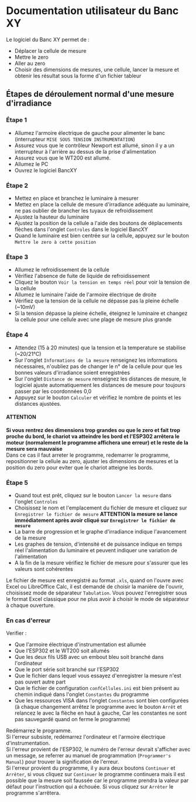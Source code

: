 # Documentation utilisateur du Banc XY  
  
Le logiciel du Banc XY permet de :  
  
- Déplacer la cellule de mesure 
- Mettre le zero 
- Aller au zero 
- Choisir des dimensions de mesures, une cellule, lancer la mesure et obtenir les résultat sous la forme d'un fichier tableur 
  
  
## Étapes de déroulement normal d'une mesure d'irradiance  
  
### Étape 1  
- Allumez l'armoire électrique de gauche pour alimenter le banc (interrupteur `MISE SOUS TENSION INSTRUMENTATION`) 
- Assurez vous que le contrôleur Newport est allumé, sinon il y a un interrupteur à l'arrière au dessus de la prise d'alimentation 
- Assurez vous que le WT200 est allumé. 
- Allumez le PC 
- Ouvrez le logiciel BancXY 
  
### Étape 2  
- Mettez en place et branchez le luminaire à mesurer 
- Mettez en place la cellule de mesure d'irradiance adéquate au luminaire, ne pas oublier de brancher les tuyaux de refroidissement 
- Ajustez la hauteur du luminaire 
- Ajustez la position de la cellule a l'aide des boutons de déplacements flèches dans l'onglet `Controles` dans le logiciel BancXY 
- Quand le luminaire est bien centrée sur la cellule, appuyez sur le bouton `Mettre le zero à cette position` 
  
### Étape 3  
- Allumez le refroidissement de la cellule 
- Vérifiez l'absence de fuite de liquide de refroidissement 
- Cliquez le bouton `Voir la tension en temps réel` pour voir la tension de la cellule 
- Allumez le luminaire l'aide de l'armoire électrique de droite 
- Vérifiez que la tension de la cellule ne dépasse pas la pleine échelle (~10mV) 
- Si la tension dépasse la pleine échelle, éteignez le luminaire et changez la cellule pour une cellule avec une plage de mesure plus grande 
  
### Étape 4  
- Attendez (15 à 20 minutes) que la tension et la temperature se stabilise (~20/21°C) 
- Sur l'onglet `Informations de la mesure` renseignez les informations nécessaires, n'oubliez pas de changer le n° de la cellule pour que les bonnes valeurs d'irradiance soient enregistrées 
- Sur l'onglet `Distance de mesure` renseignez les distances de mesure, le logiciel ajuste automatiquement les distances de mesure pour toujours passer par les coordonnées 0,0 
- Appuyez sur le bouton `Calculer` et vérifiez le nombre de points et les distances ajustées. 
  
#### ATTENTION  
__Si vous rentrez des dimensions trop grandes ou que le zero et fait trop proche du bord, le chariot va atteindre les bord et l'ESP302 arrêtera le moteur (normalement le programme affichera une erreur) et le reste de la mesure sera mauvaise__  
	Dans ce cas il faut arreter le programme, redemarrer le programme, repositionner la cellule au zero, ajuster les dimensions de mesures et la position du zero pour eviter que le chariot atteigne les bords.  
  
### Étape 5  
- Quand tout est prêt, cliquez sur le bouton `Lancer la mesure`  dans l'onglet `Controles` 
- Choisissez le nom et l'emplacement du fichier de mesure et cliquez sur `Enregistrer le fichier de mesure` __ATTENTION la mesure se lance immédiatement après avoir cliqué sur `Enregistrer le fichier de mesure`__
- La barre de progression et le graphe d'irradiance indique l'avancement de la mesure 
- Les graphes de tension, d'intensité et de puissance indique en temps réel l'alimentation du luminaire et peuvent indiquer une variation de l'alimentation 
- A la fin de la mesure vérifiez le fichier de mesure pour s'assurer que les valeurs sont cohérentes 
  
Le fichier de mesure est enregistré au format `.xls`, quand on l'ouvre avec Excel ou LibreOffice Calc, il est demandé de choisir la manière de l'ouvrir, choisissez mode de séparateur `Tabulation`. Vous pouvez l'enregistrer sous le format Excel classique pour ne plus avoir à choisir le mode de séparateur à chaque ouverture. 
  
### En cas d'erreur  
Verifier :  
  
- Que l'armoire électrique d'instrumentation est allumée 
- Que l'ESP302 et le WT200 soit allumés 
- Que les deux fils USB avec un embout bleu soit branché dans l'ordinateur 
- Que le port série soit branché sur l'ESP302 
- Que le fichier dans lequel vous essayez d'enregistrer la mesure n'est pas ouvert autre part 
- Que le fichier de configuration `confCellules.ini` est bien présent au chemin indiqué dans l'onglet `Constantes` du programme 
- Que les ressources VISA dans l'onglet `Constantes` sont bien configurées (à chaque changement arrêtez le programme avec le bouton `Arrêt` et relancez le avec la flèche en haut à gauche, Car les constantes ne sont pas sauvegardé quand on ferme le programme) 
  
Redémarrez le programme.  
Si l'erreur subsiste, redémarrez l'ordinateur et l'armoire électrique d'instrumentation.  
Si l'erreur provient de l'ESP302, le numéro de l'erreur devrait s'afficher avec un message, se referrer au manuel de programmation (`Programmer's Manual`) pour trouver la signification de l'erreur.  
Si l'erreur provient du programme, il y aura deux boutons `Continuer` et `Arrêter`, si vous cliquez sur `Continuer` le programme continuera mais il est possible que la mesure soit faussée car le programme prendra la valeur par défaut pour l'instruction qui a échouée. Si vous cliquez sur `Arrêter` le programme s'arrêtera.  
  
 
